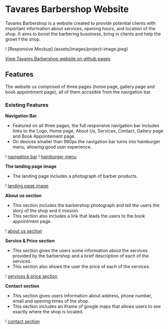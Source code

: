 # Tavares Barbershop Website 

Tavares Barbershop is a website created to provide potential clients with important information about services, opening hours, and location of the shop. It aims to boost the barbering bussiness, bring in clients and help the growt f the shop.

! [Responsive Mockup] (assets/images/project-image.jpeg)

[View Tavares Barbershop website on github pages](https://jmanager25.github.io/tavares-barbershop/)

## Features

The website us comprised of three pages (home page, gallery page and book appointment page), all of them accssible from the navigation bar.

### Existing Features 

__Navigation Bar__

  - Featured on all three pages, the full responsive navigation bar includes links to the Logo, Home page, About Us, Services, Contact, Gallery page and Book Appointement page.
  - On devices smaller than 980px the navigation bar turns into hamburger menu, allowing good user experience.

! [navigation bar](assets/images/navigationbar.jpeg)
! [hamburger menu](assets/images/hamburger-menu.jpeg)

__The landing page image__
 
  - The landing page includes a photograph of barber products.

 ! [landing page image](assets/images/landing-page-image.jpeg)

__About us section__

  - This section includes the barbershop photograph and tell the users the story of the shop and it mission.
  - This section also includes a link that leads the users to the book appointment page.

  ! [about us section](assets/images/About-us.jpeg)

__Service & Price section__  

   - This section gives the users some information about the services provided by the barbershop and a brief description of each of the services.
   - This section also shows the user the price of each of the services.

   ! [services & price section](assets/images/service-section.jpeg)

__Contact section__

   - This section gives users information about address, phone number, email and opening times of the shop.
   - This section includes an iframe of google maps that allows users to see exactly where the shop is located.

   ! [contact section]()



